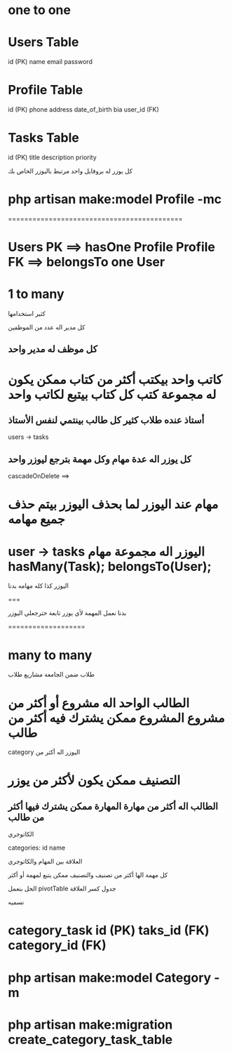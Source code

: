# one to one 

# Users Table
id (PK)
name
email
password

# Profile Table
id (PK)
phone
address
date_of_birth
bia
user_id (FK)

# Tasks Table
id (PK)
title
description
priority

كل يوزر له بروفايل واحد
مرتبط باليوزر الخاص بك

# php artisan make:model Profile -mc

===========================================

Users PK ==> hasOne Profile
Profile FK ==> belongsTo one User
=====================

# 1 to many 

كثير استخدامها

كل مدير اله عدد من الموظفين

كل موظف له مدير واحد
---------------------
كاتب واحد بيكتب أكثر من كتاب ممكن يكون له مجموعة كتب
كل كتاب بيتبع لكاتب واحد
=======================
أستاذ عنده طلاب كثير
كل طالب بينتمي لنفس الأستاذ
------------------------------

users -> tasks

كل يوزر اله عدة مهام
وكل مهمة بترجع ليوزر واحد
--------------------

cascadeOnDelete ==>

مهام عند اليوزر
لما بحذف اليوزر بيتم حذف جميع مهامه 
==================

user -> tasks
اليوزر اله مجموعة مهام
hasMany(Task);
belongsTo(User);
====

اليوزر كذا كله مهامه بدنا

===

بدنا نعمل المهمة لأي يوزر تابعة
حترجعلي اليوزر

===================

# many to many

طلاب ضمن الجامعة
مشاريع 
طلاب

الطالب الواحد اله مشروع أو أكثر من مشروع
المشروع ممكن يشترك فيه أكثر من طالب
===

category اليوزر اله أكثر من 

التصنيف ممكن يكون لأكثر من يوزر
=============

الطالب اله أكثر من مهارة
المهارة ممكن يشترك فيها أكثر من طالب
----------------------------------

الكاتوجري

categories:
id 
name

العلاقة بين المهام والكاتوجري

كل مهمة الها أكثر من تصنيف
والتصنيف ممكن يتبع لمهمة أو أكثر

الحل بنعمل 
pivotTable
جدول كسر العلاقة

نسميه

category_task
id (PK)
taks_id (FK)
category_id (FK)
============

# php artisan make:model Category -m
# php artisan make:migration create_category_task_table
